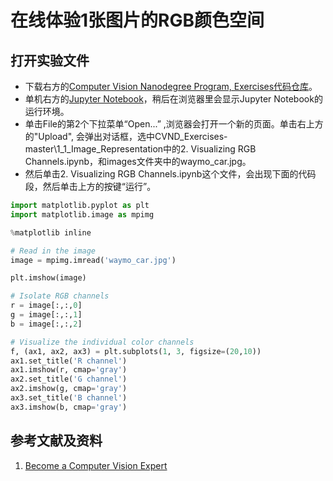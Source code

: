 # 在线体验1张图片的RGB颜色空间

## 打开实验文件

- 下载右方的[Computer Vision Nanodegree Program, Exercises代码仓库](https://github.com/udacity/CVND_Exercises)。
- 单机右方的[Jupyter Notebook](https://mybinder.org/v2/gh/ipython/ipython-in-depth/master?filepath=binder/Index.ipynb)，稍后在浏览器里会显示Jupyter Notebook的运行环境。
- 单击File的第2个下拉菜单“Open...” ,浏览器会打开一个新的页面。单击右上方的"Upload", 会弹出对话框，选中CVND_Exercises-master\1_1_Image_Representation中的2. Visualizing RGB Channels.ipynb，和images文件夹中的waymo_car.jpg。
- 然后单击2. Visualizing RGB Channels.ipynb这个文件，会出现下面的代码段，然后单击上方的按键“运行”。

```python
import matplotlib.pyplot as plt
import matplotlib.image as mpimg

%matplotlib inline

# Read in the image
image = mpimg.imread('waymo_car.jpg')

plt.imshow(image)

# Isolate RGB channels
r = image[:,:,0]
g = image[:,:,1]
b = image[:,:,2]

# Visualize the individual color channels
f, (ax1, ax2, ax3) = plt.subplots(1, 3, figsize=(20,10))
ax1.set_title('R channel')
ax1.imshow(r, cmap='gray')
ax2.set_title('G channel')
ax2.imshow(g, cmap='gray')
ax3.set_title('B channel')
ax3.imshow(b, cmap='gray')
```

## 参考文献及资料

1. [Become a Computer Vision Expert](https://www.udacity.com/course/computer-vision-nanodegree--nd891)

